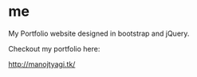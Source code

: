 # me
My Portfolio website designed in bootstrap and jQuery.


Checkout my portfolio here:

http://manojtyagi.tk/
